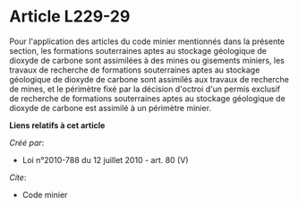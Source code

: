 # Article L229-29

Pour l'application des articles du code minier mentionnés dans la présente section, les formations souterraines aptes au
stockage géologique de dioxyde de carbone sont assimilées à des mines ou gisements miniers, les travaux de recherche de
formations souterraines aptes au stockage géologique de dioxyde de carbone sont assimilés aux travaux de recherche de mines,
et le périmètre fixé par la décision d'octroi d'un permis exclusif de recherche de formations souterraines aptes au stockage
géologique de dioxyde de carbone est assimilé à un périmètre minier.

**Liens relatifs à cet article**

_Créé par_:

  - Loi n°2010-788 du 12 juillet 2010 - art. 80 (V)

_Cite_:

  - Code minier
